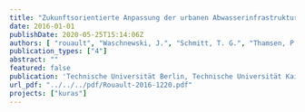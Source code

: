 ```yaml
---
title: "Zukunftsorientierte Anpassung der urbanen Abwasserinfrastruktur-Maßnahmenkombinationen. Projekt KURAS, Schwerpunkt “Abwassersysteme”"
date: 2016-01-01
publishDate: 2020-05-25T15:14:06Z
authors: [ "rouault", "Waschnewski, J.", "Schmitt, T. G.", "Thamsen, P. U." ]
publication_types: ["4"]
abstract: ""
featured: false
publication: 'Technische Universität Berlin, Technische Universität Kaiserslautern, Kompetenzzentrum Wasser Berlin gGmbH, Berliner Wasserbetriebe, Institut fu¨r Automation und Kommunikation e. V. Magdeburg'
url_pdf: "../../../pdf/Rouault-2016-1220.pdf"
projects: ["kuras"]
---
```



